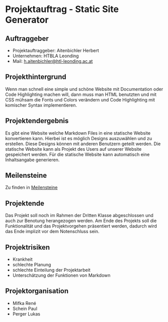 # Projektauftrag - Static Site Generator

## Auftraggeber

- Projektauftraggeber: Aitenbichler Herbert
- Unternehmen: HTBLA Leonding
- Mail: h.aitenbichler@htl-leonding.ac.at

## Projekthintergrund

Wenn man schnell eine simple und schöne Website mit Documentation oder Code Highlighting machen will, dann muss man HTML
benutzten und mit CSS mühsam die Fonts und Colors verändern und Code Highlighting mit komischer Syntax implementieren.

## Projektendergebnis

Es gibt eine Website welche Markdown Files in eine statische Website konvertieren kann. Hierbei ist es möglich Designs auszuwählen und zu erstellen. Diese Designs können mit anderen Benutzern geteilt werden. Die statische Website kann als Projekt des Users auf unserer Website gespeichert werden. Für die statische Website kann automatisch eine Inhaltsangabe generieren.

## Meilensteine

Zu finden in [Meilensteine](../Meilensteine.md)

## Projektende

Das Projekt soll noch im Rahmen der Dritten Klasse abgeschlossen und auch zur Benotung herangezogen werden.
Am Ende des Projekts soll die Funktionalität und das Projektvorgehen präsentiert werden, dadurch wird das Ende implizit vor dem Notenschluss sein. 

## Projektrisiken

- Krankheit
- schlechte Planung
- schlechte Einteilung der Projektarbeit
- Unterschätzung der Funktionen von Markdown

## Projektorganisation

- Mifka René
- Schein Paul
- Perger Lukas